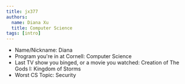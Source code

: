 ```yaml
---
title: jx377
authors:
  name: Diana Xu
  title: Computer Science
tags: [intro]
---
```


- Name/Nickname: Diana
- Program you're in at Cornell: Computer Science
- Last TV show you binged, or a movie you watched: Creation of The Gods I: Kingdom of Storms
- Worst CS Topic: Security
